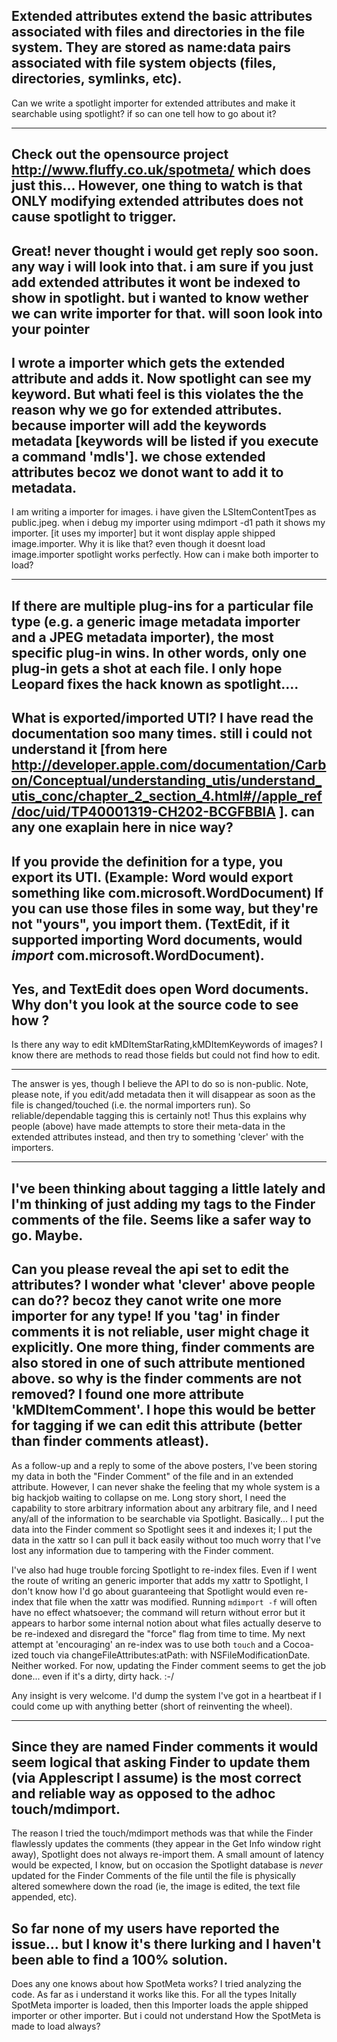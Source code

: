 Extended attributes extend the basic attributes associated with files and directories in the file system. They are stored as name:data pairs associated with file system objects (files, directories, symlinks, etc).
----
Can we write a spotlight importer for extended attributes and make it searchable using spotlight? if so can one tell how to go about it?

----
Check out the opensource project http://www.fluffy.co.uk/spotmeta/ which does just this... However, one thing to watch is that ONLY modifying extended attributes does not cause spotlight to trigger.
----
Great! never thought i would get reply soo soon. any way i will look into that. i am sure if you just add extended attributes it wont be indexed to show in spotlight. but i wanted to know wether we can write importer for that. will soon look into your pointer
----
I wrote a importer which gets the extended attribute and adds it. Now spotlight can see my keyword. But whati feel is this violates the the reason why we go for extended attributes. because importer will add the keywords metadata [keywords will be listed if you execute a command 'mdls']. we chose extended attributes becoz we donot want to add it to metadata.
----
I am writing a importer for images. i have given the LSItemContentTpes as public.jpeg. when i debug my importer using mdimport -d1 path it shows my importer. [it uses my importer] but it wont display apple shipped image.importer. Why it is like that? even though it doesnt load image.importer spotlight works perfectly. How can i make both importer to load?

----
If there are multiple plug-ins for a particular file type (e.g. a generic image metadata importer and a JPEG metadata importer), the most specific plug-in wins. In other words, only one plug-in gets a shot at each file. I only hope Leopard fixes the hack known as spotlight....
----
What is exported/imported UTI? I have read the documentation soo many times. still i could not understand it [from here http://developer.apple.com/documentation/Carbon/Conceptual/understanding_utis/understand_utis_conc/chapter_2_section_4.html#//apple_ref/doc/uid/TP40001319-CH202-BCGFBBIA ]. can any one exaplain here in nice way?
----
If you provide the definition for a type, you export its UTI.  (Example: Word would export something like com.microsoft.WordDocument)  If you can use those files in some way, but they're not "yours", you import them.  (TextEdit, if it supported importing Word documents, would _import_ com.microsoft.WordDocument).
----
Yes, and TextEdit does open Word documents.  Why don't you look at the source code to see how ?
----
Is there any way to edit kMDItemStarRating,kMDItemKeywords of images? I know there are methods to read those fields but could not find how to edit.

----
The answer is yes, though I believe the API to do so is non-public.  Note, please note, if you edit/add metadata then it will disappear as soon as the file is changed/touched (i.e. the normal importers run).   So reliable/dependable tagging this is certainly not!  Thus this explains why people (above) have made attempts to store their meta-data in the extended attributes instead, and then try to something 'clever' with the importers.  

----

I've been thinking about tagging a little lately and I'm thinking of just adding my tags to the Finder comments of the file. 
Seems like a safer way to go. Maybe.
----
Can you please reveal the api set to edit the attributes? I wonder what 'clever' above people can do?? becoz they canot write one more importer for any type!  If you 'tag' in finder comments it is not reliable, user might chage it explicitly. One more thing, finder comments are also stored in one of such attribute mentioned above. so why is the finder comments are not removed? I found one more attribute 'kMDItemComment'. I hope this would be better for tagging if we can edit this attribute (better than finder comments atleast). 
----
As a follow-up and a reply to some of the above posters, I've been storing my data in both the "Finder Comment" of the file and in an extended attribute.  However, I can never shake the feeling that my whole system is a big hackjob waiting to collapse on me.  Long story short, I need the capability to store arbitrary information about any arbitrary file, and I need any/all of the information to be searchable via Spotlight.  Basically... I put the data into the Finder comment so Spotlight sees it and indexes it; I put the data in the xattr so I can pull it back easily without too much worry that I've lost any information due to tampering with the Finder comment.

I've also had huge trouble forcing Spotlight to re-index files.  Even if I went the route of writing an generic importer that adds my xattr to Spotlight, I don't know how I'd go about guaranteeing that Spotlight would even re-index that file when the xattr was modified.  Running `mdimport -f` will often have no effect whatsoever; the command will return without error but it appears to harbor some internal notion about what files actually deserve to be re-indexed and disregard the "force" flag from time to time.  My next attempt at 'encouraging' an re-index was to use both `touch` and a Cocoa-ized touch via changeFileAttributes:atPath: with N<nowiki/>SFileModificationDate.  Neither worked.  For now, updating the Finder comment seems to get the job done... even if it's a dirty, dirty hack. :-/

Any insight is very welcome.  I'd dump the system I've got in a heartbeat if I could come up with anything better (short of reinventing the wheel).

----
Since they are named Finder comments it would seem logical that asking Finder to update them (via Applescript I assume) is the most correct and reliable way as opposed to the adhoc touch/mdimport.
----
The reason I tried the touch/mdimport methods was that while the Finder flawlessly updates the comments (they appear in the Get Info window right away), Spotlight does not always re-import them.  A small amount of latency would be expected, I know, but on occasion the Spotlight database is *never* updated for the Finder Comments of the file until the file is physically altered somewhere down the road (ie, the image is edited, the text file appended, etc).

So far none of my users have reported the issue... but I know it's there lurking and I haven't been able to find a 100% solution.
----
Does any one knows about how SpotMeta works? I tried analyzing the code. As far as i understand it works like this.      For all the types Initally SpotMeta importer is loaded, then this Importer loads the apple shipped importer or other importer. But i could not understand How the SpotMeta is made to load always?
